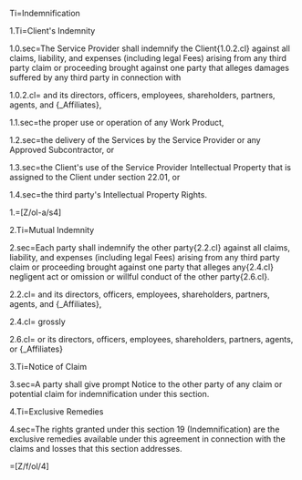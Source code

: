 Ti=Indemnification

1.Ti=Client's Indemnity

1.0.sec=The Service Provider shall indemnify the Client{1.0.2.cl} against all claims, liability, and expenses (including legal Fees) arising from any third party claim or proceeding brought against one party that alleges damages suffered by any third party in connection with

1.0.2.cl= and its directors, officers, employees, shareholders, partners, agents, and {_Affiliates},

1.1.sec=the proper use or operation of any Work Product,

1.2.sec=the delivery of the Services by the Service Provider or any Approved Subcontractor, or

1.3.sec=the Client's use of the Service Provider Intellectual Property that is assigned to the Client under section 22.01, or

1.4.sec=the third party's Intellectual Property Rights.

1.=[Z/ol-a/s4]

2.Ti=Mutual Indemnity

2.sec=Each party shall indemnify the other party{2.2.cl} against all claims, liability, and expenses (including legal Fees) arising from any third party claim or proceeding brought against one party that alleges any{2.4.cl} negligent act or omission or willful conduct of the other party{2.6.cl}.

2.2.cl= and its directors, officers, employees, shareholders, partners, agents, and {_Affiliates},

2.4.cl=&nbsp;grossly

2.6.cl= or its directors, officers, employees, shareholders, partners, agents, or {_Affiliates}

3.Ti=Notice of Claim

3.sec=A party shall give prompt Notice to the other party of any claim or potential claim for indemnification under this section.

4.Ti=Exclusive Remedies

4.sec=The rights granted under this section 19 (Indemnification) are the exclusive remedies available under this agreement in connection with the claims and losses that this section addresses.

=[Z/f/ol/4]